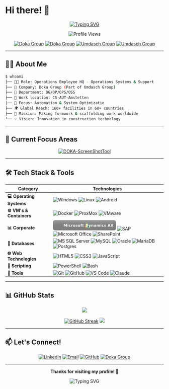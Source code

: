 # Hi there! 👋

<div align="center">
  
  <!-- Dynamic Typing Headline -->
  [![Typing SVG](https://readme-typing-svg.herokuapp.com?font=Fira+Code&size=28&duration=3000&pause=1000&color=FFDD00&background=004588&center=true&vCenter=true&multiline=true&width=900&height=120&lines=Welcome+to+my+GitHub+Profile!;Operations%7CSystems%7CSupport+Specialist;%40+Doka+Group+-+Formwork+%26+Scaffolding)](https://git.io/typing-svg)

</div>

<div align="center">

![Profile Views](https://komarev.com/ghpvc/?username=Ezellhof&label=Profile%20views&color=FFDD00&labelColor=004588&textColor=000000&style=for-the-badge)

[![Doka Group](https://custom-icon-badges.demolab.com/badge/Doka_Group-004588?logo=logo_house_doka_blue&logoColor=ffdd00&style=for-the-badge)](https://www.doka.com)
[![Doka Group](https://custom-icon-badges.demolab.com/badge/Doka_Group-ffdd00?logo=logo_house_doka_yellow&logoColor=004588&style=for-the-badge)](https://www.doka.com)
[![Umdasch Group](https://custom-icon-badges.demolab.com/badge/Umdasch_Group-0C2340?logo=logo_house_ug_blue&logoColor=E0E718&style=for-the-badge)](https://umdaschgroup.com)
[![Umdasch Group](https://custom-icon-badges.demolab.com/badge/Umdasch_Group-E0E718?logo=logo_house_ug_lime&logoColor=0C2340&style=for-the-badge)](https://umdaschgroup.com)

</div>

---

## 🧙‍♂️ About Me

```bash
$ whoami
├── 👨‍💼 Role: Operations Employee HQ - Operations Systems & Support
├── 🏢 Company: Doka Group (Part of Umdasch Group)
├── 🏬 Department: DG/OP/OPS/OSS
├── 📍 Work location: CS-AUT-Amstetten
├── 🎯 Focus: Automation & System Optimizatio
├── 🌍 Global Reach: 160+ facilities in 60+ countries
├── 🚀 Mission: Making formwork & scaffolding work worldwide
└── 💡 Vision: Innovation in construction technology
```

---

## 🎯 Current Focus Areas

<div align="center">

[![DOKA-ScreenShotTool](https://github-readme-stats.vercel.app/api/pin/?username=Ezellhof&repo=doka-screenshottool&theme=radical&bg_color=004588&title_color=FFDD00&text_color=ffffff&icon_color=FFDD00&border_color=FFDD00&description_lines_count=3)](https://github.com/Ezellhof/DOKA-ScreenShotTool)

</div>

---


## 🛠️ Tech Stack & Tools

<div align="center">

| Category | Technologies |
|----------|-------------|
| **💻 Operating Systems** | ![Windows](https://img.shields.io/badge/Windows-0078D6?style=for-the-badge&logo=windows&logoColor=white) ![Linux](https://img.shields.io/badge/Linux-FCC624?style=for-the-badge&logo=linux&logoColor=black) ![Android](https://img.shields.io/badge/Android-3DDC84?style=for-the-badge&logo=android&logoColor=white) |
| **⚙️ VM's & Containers** | ![Docker](https://img.shields.io/badge/Docker%20Compose-2496ED?style=for-the-badge&logo=docker&logoColor=white) ![ProxMox](https://img.shields.io/badge/Proxmox-E57000?style=for-the-badge&logo=proxmox&logoColor=white) ![VMware](https://img.shields.io/badge/VMware-231f20?style=for-the-badge&logo=VMware&logoColor=white) |
| **📊 Corporate** | <img src="AX2009_GH_Badge.svg" alt="Microsoft Dynamics AX" height="32"/> ![SAP](https://img.shields.io/badge/SAP-0FAAFF?style=for-the-badge&logo=sap&logoColor=white) ![Microsoft Office](https://img.shields.io/badge/Microsoft_Office-D83B01?style=for-the-badge&logo=microsoft-office&logoColor=white) ![SharePoint](https://img.shields.io/badge/SharePoint-0078D4?style=for-the-badge&logo=microsoft-sharepoint&logoColor=white) |
| **💾 Databases** | ![MS SQL Server](https://img.shields.io/badge/Microsoft%20SQL%20Server-CC2927?style=for-the-badge&logo=microsoft%20sql%20server&logoColor=white) ![MySQL](https://img.shields.io/badge/mysql-%2300f.svg?style=for-the-badge&logo=mysql&logoColor=white) ![Oracle](https://img.shields.io/badge/Oracle-F80000?style=for-the-badge&logo=oracle&logoColor=white) ![MariaDB](https://img.shields.io/badge/MariaDB-003545?style=for-the-badge&logo=mariadb&logoColor=white) ![Postgres](https://img.shields.io/badge/PostgreSQL-316192?style=for-the-badge&logo=postgresql&logoColor=white) |
| **🌐 Web Technologies** | ![HTML5](https://img.shields.io/badge/html5-%23E34F26.svg?style=for-the-badge&logo=html5&logoColor=white) ![CSS3](https://img.shields.io/badge/css3-%231572B6.svg?style=for-the-badge&logo=css3&logoColor=white) ![JavaScript](https://img.shields.io/badge/javascript-%23323330.svg?style=for-the-badge&logo=javascript&logoColor=%23F7DF1E) |
| **📃 Scripting** | ![PowerShell](https://img.shields.io/badge/PowerShell-%235391FE.svg?style=for-the-badge&logo=powershell&logoColor=white) ![Bash](https://img.shields.io/badge/GNU%20Bash-4EAA25?style=for-the-badge&logo=GNU%20Bash&logoColor=white) |
| **🔧 Tools** | ![Git](https://img.shields.io/badge/git-%23F05033.svg?style=for-the-badge&logo=git&logoColor=white) ![GitHub](https://img.shields.io/badge/github-%23121011.svg?style=for-the-badge&logo=github&logoColor=white) ![VS Code](https://img.shields.io/badge/Visual%20Studio%20Code-0078d7.svg?style=for-the-badge&logo=visual-studio-code&logoColor=white) ![Claude](https://img.shields.io/badge/Claude-D97757?style=for-the-badge&logo=claude&logoColor=white) |

</div>

---

## 📊 GitHub Stats

<div align="center">
  
  <img height="180em" src="https://github-readme-stats.vercel.app/api?username=Ezellhof&show_icons=true&theme=radical&bg_color=004588&title_color=FFDD00&text_color=ffffff&icon_color=FFDD00&border_color=FFDD00" />

[![GitHub Streak](https://github-readme-streak-stats.herokuapp.com/?user=Ezellhof&theme=radical&background=004588&stroke=FFDD00&ring=FFDD00&fire=FFDD00&currStreakNum=ffffff&sideNums=ffffff&currStreakLabel=FFDD00&sideLabels=ffffff&dates=ffffff)](https://git.io/streak-stats)
<img height="180em" src="https://github-readme-stats.vercel.app/api/top-langs/?username=Ezellhof&layout=compact&theme=radical&bg_color=004588&title_color=FFDD00&text_color=ffffff&border_color=FFDD00" />

</div>

---

## 📫 Let's Connect!

<div align="center">

[![LinkedIn](https://img.shields.io/badge/LinkedIn-0077B5?style=for-the-badge&logo=linkedin&logoColor=white)](https://www.linkedin.com/in/erik-zellhofer-k1999?utm_source=share&utm_campaign=share_via&utm_content=profile&utm_medium=android_app)
[![Email](https://img.shields.io/badge/Email-D14836?style=for-the-badge&logo=gmail&logoColor=white)](mailto:erik.zellhofer@doka.com)
[![GitHub](https://img.shields.io/badge/GitHub-100000?style=for-the-badge&logo=github&logoColor=white)](https://github.com/Ezellhof)
[![Doka Group](https://custom-icon-badges.demolab.com/badge/Doka_Group-004588?logo=logo_house_doka_blue&logoColor=ffdd00&style=for-the-badge)](https://www.doka.com)

</div>

---

<div align="center">
  
  **Thanks for visiting my profile! 🙏**
  
![Typing SVG](https://readme-typing-svg.herokuapp.com?font=Fira+Code&size=24&duration=2000&pause=1000&color=004588&center=true&vCenter=true&width=700&lines=Formwork+%26+Scaffolding+-+We+make+it+work!)

</div>
